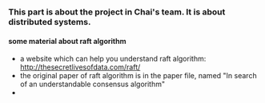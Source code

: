 ### This part is about the project in Chai's team. It is about distributed systems.

#### some material about raft algorithm
- a website which can help you understand raft algorithm: http://thesecretlivesofdata.com/raft/
- the original paper of raft algorithm is in the paper file, named "In search of an understandable consensus algorithm"
-